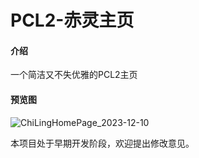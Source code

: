 # PCL2-赤灵主页

#### 介绍
一个简洁又不失优雅的PCL2主页
#### 预览图
![ChiLingHomePage_2023-12-10](https://github.com/337267950/ChiLing-HomePage-PCL2/assets/64715990/9a8a7d93-8afe-4d94-acb5-46d0765c452b)

本项目处于早期开发阶段，欢迎提出修改意见。
